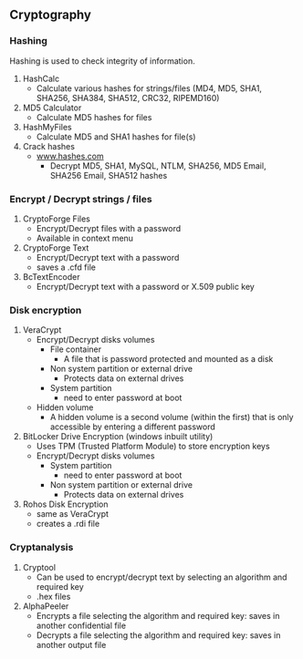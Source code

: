 ## Cryptography

### Hashing

Hashing is used to check integrity of information.
1. HashCalc
   - Calculate various hashes for strings/files (MD4, MD5, SHA1, SHA256, SHA384, SHA512, CRC32, RIPEMD160)
2. MD5 Calculator
   - Calculate MD5 hashes for files
3. HashMyFiles
   - Calculate MD5 and SHA1 hashes for file(s)
4. Crack hashes
   - www.hashes.com
     - Decrypt MD5, SHA1, MySQL, NTLM, SHA256, MD5 Email, SHA256 Email, SHA512 hashes


### Encrypt / Decrypt strings / files
1. CryptoForge Files
   - Encrypt/Decrypt files with a password
   - Available in context menu
2. CryptoForge Text
    - Encrypt/Decrypt text with a password
    - saves a .cfd file
3. BcTextEncoder
    - Encrypt/Decrypt text with a password or X.509 public key


### Disk encryption
1. VeraCrypt
   - Encrypt/Decrypt disks volumes
     - File container
       - A file that is password protected and mounted as a disk
     - Non system partition or external drive
       - Protects data on external drives
     - System partition
       - need to enter password at boot
   - Hidden volume
     - A hidden volume is a second volume (within the first) that is only accessible by entering a different password
2. BitLocker Drive Encryption (windows inbuilt utility)
   - Uses TPM (Trusted Platform Module) to store encryption keys
   - Encrypt/Decrypt disks volumes
     - System partition
       - need to enter password at boot
     - Non system partition or external drive
       - Protects data on external drives
3. Rohos Disk Encryption
   - same as VeraCrypt
   - creates a .rdi file


### Cryptanalysis
1. Cryptool
   - Can be used to encrypt/decrypt text by selecting an algorithm and required key 
   - .hex files
2. AlphaPeeler
   - Encrypts a file selecting the algorithm and required key: saves in another confidential file
   - Decrypts a file selecting the algorithm and required key: saves in another output file